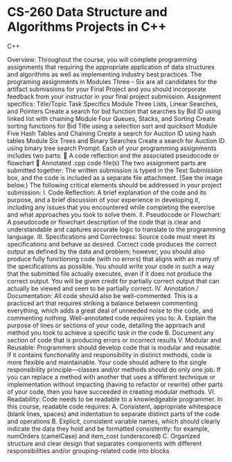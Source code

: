 # CS-260 Data Structure and Algorithms Projects in C++

C++

Overview: Throughout the course, you will complete programming assignments that requiring the appropriate application of data structures and algorithms as
well as implementing industry best practices. The programing assignments in Modules Three - Six are all candidates for the artifact submissions for your Final
Project and you should incorporate feedback from your instructor in your final project submission.
Assignment specifics:
Title/Topic Task Specifics
Module Three Lists, Linear Searches, and Pointers Create a search for bid function that searches by Bid ID using linked list with chaining
Module Four Queues, Stacks, and Sorting Create sorting functions for Bid Title using a selection sort and quicksort
Module Five Hash Tables and Chaining Create a search for Auction ID using hash tables
Module Six Trees and Binary Searches Create a search for Auction ID using binary tree search
Prompt: Each of your programming assignments includes two parts:
 A code reflection and the associated pseudocode or flowchart
 Annotated .cpp code file(s)
The two assignment parts are submitted together: The written submission is typed in the Text Submission box, and the code is included as a separate file
attachment. (See the image below.)
The following critical elements should be addressed in your project submission:
I. Code Reflection: A brief explanation of the code and its purpose, and a brief discussion of your experience in developing it, including any issues that you
encountered while completing the exercise and what approaches you took to solve them.
II. Pseudocode or Flowchart: A pseudocode or flowchart description of the code that is clear and understandable and captures accurate logic to translate
to the programming language.
III. Specifications and Correctness: Source code must meet its specifications and behave as desired. Correct code produces the correct output as defined by
the data and problem; however, you should also produce fully functioning code (with no errors) that aligns with as many of the specifications as
possible. You should write your code in such a way that the submitted file actually executes, even if it does not produce the correct output. You will be
given credit for partially correct output that can actually be viewed and seen to be partially correct.
IV. Annotation / Documentation: All code should also be well-commented. This is a practiced art that requires striking a balance between commenting
everything, which adds a great deal of unneeded noise to the code, and commenting nothing. Well-annotated code requires you to:
A. Explain the purpose of lines or sections of your code, detailing the approach and method you took to achieve a specific task in the code
B. Document any section of code that is producing errors or incorrect results
V. Modular and Reusable: Programmers should develop code that is modular and reusable. If it contains functionality and responsibility in distinct
methods, code is more flexible and maintainable. Your code should adhere to the single responsibility principle—classes and/or methods should do only
one job. If you can replace a method with another that uses a different technique or implementation without impacting (having to refactor or rewrite)
other parts of your code, then you have succeeded in creating modular methods.
VI. Readability: Code needs to be readable to a knowledgeable programmer. In this course, readable code requires:
A. Consistent, appropriate whitespace (blank lines, spaces) and indentation to separate distinct parts of the code and operations
B. Explicit, consistent variable names, which should clearly indicate the data they hold and be formatted consistently: for example, numOrders
(camelCase) and item_cost (underscored)
C. Organized structure and clear design that separates components with different responsibilities and/or grouping-related code into blocks


